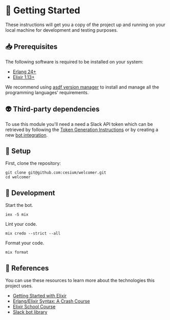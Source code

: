 [asdf-vm]: https://asdf-vm.com/
[token-instructions]: https://hexdocs.pm/slack/token_generation_instructions.html
[bot-integration]: https://api.slack.com/bot-users

# 🚀 Getting Started

These instructions will get you a copy of the project up and running on your
local machine for development and testing purposes.

## 📥 Prerequisites

The following software is required to be installed on your system:

- [Erlang 24+](https://www.erlang.org/downloads)
- [Elixir 1.13+](https://elixir-lang.org/install.html)

We recommend using [asdf version manager][asdf-vm] to install and manage all
the programming languages' requirements.

## 👽 Third-party dependencies

To use this module you'll need a need a Slack API token which can be retrieved
by following the [Token Generation Instructions][token-instructions] or by
creating a new [bot integration][bot-integration].

## 🔧 Setup

First, clone the repository:

```
git clone git@github.com:cesium/welcomer.git
cd welcomer
```

## 🔨 Development

Start the bot.

```
iex -S mix
```

Lint your code.

```
mix credo --strict --all
```

Format your code.

```
mix format
```

## 🔗 References

You can use these resources to learn more about the technologies this project
uses.

- [Getting Started with Elixir](https://elixir-lang.org/getting-started/introduction.html)
- [Erlang/Elixir Syntax: A Crash Course](https://elixir-lang.org/crash-course.html)
- [Elixir School Course](https://elixirschool.com/en/)
- [Slack bot library](https://hexdocs.pm/slack/Slack.html)
